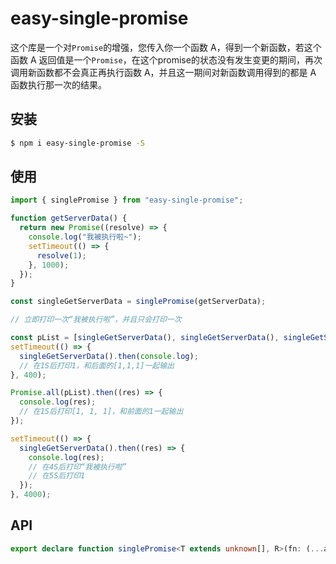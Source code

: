 # easy-single-promise

这个库是一个对`Promise`的增强，您传入你一个函数 A，得到一个新函数，若这个函数 A 返回值是一个`Promise`，在这个promise的状态没有发生变更的期间，再次调用新函数都不会真正再执行函数 A，并且这一期间对新函数调用得到的都是 A 函数执行那一次的结果。

## 安装

```bash
$ npm i easy-single-promise -S
```

## 使用

```js
import { singlePromise } from "easy-single-promise";

function getServerData() {
  return new Promise((resolve) => {
    console.log("我被执行啦~");
    setTimeout(() => {
      resolve(1);
    }, 1000);
  });
}

const singleGetServerData = singlePromise(getServerData);

// 立即打印一次“我被执行啦”，并且只会打印一次

const pList = [singleGetServerData(), singleGetServerData(), singleGetServerData()];
setTimeout(() => {
  singleGetServerData().then(console.log);
  // 在1S后打印1，和后面的[1,1,1]一起输出
}, 400);

Promise.all(pList).then((res) => {
  console.log(res);
  // 在1S后打印[1, 1, 1]，和前面的1一起输出
});

setTimeout(() => {
  singleGetServerData().then((res) => {
    console.log(res);
    // 在4S后打印“我被执行啦”
    // 在5S后打印1
  });
}, 4000);
```

## API

```ts
export declare function singlePromise<T extends unknown[], R>(fn: (...args: T) => R, ctx?: unknown): (...args: T) => Promise<R>;
```
